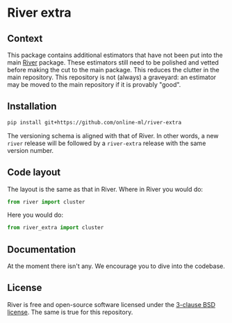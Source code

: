 # River extra

## Context

This package contains additional estimators that have not been put into the main [River](https://github.com/online-ml/river/) package. These estimators still need to be polished and vetted before making the cut to the main package. This reduces the clutter in the main repository. This repository is not (always) a graveyard: an estimator may be moved to the main repository if it is provably "good".

## Installation

```sh
pip install git+https://github.com/online-ml/river-extra
```

The versioning schema is aligned with that of River. In other words, a new `river` release will be followed by a `river-extra` release with the same version number.

## Code layout

The layout is the same as that in River. Where in River you would do:

```py
from river import cluster
```

Here you would do:

```py
from river_extra import cluster
```

## Documentation

At the moment there isn't any. We encourage you to dive into the codebase.

## License

River is free and open-source software licensed under the [3-clause BSD license](https://github.com/online-ml/river/blob/master/LICENSE). The same is true for this repository.
